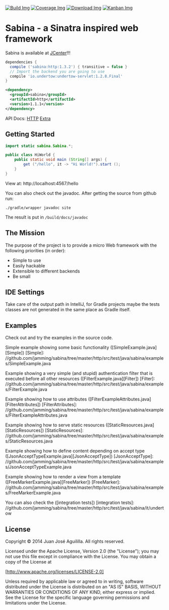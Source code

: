 
[![Build Img]][Build Status] [![Coverage Img]][Coverage Status]
[![Download Img]][Download Status] [![Kanban Img]][Kanban Status]

[Build Img]: https://travis-ci.org/jamming/sabina.svg?branch=master
[Build Status]: https://travis-ci.org/jamming/sabina

[Coverage Img]: https://coveralls.io/repos/jamming/sabina/badge.svg?branch=master&service=github
[Coverage Status]: https://coveralls.io/github/jamming/sabina?branch=master

[Download Img]: https://api.bintray.com/packages/jamming/maven/Sabina/images/download.svg
[Download Status]: https://bintray.com/jamming/maven/Sabina/_latestVersion

[Kanban Img]: https://img.shields.io/badge/kanban-huboard-blue.svg
[Kanban Status]: https://huboard.com/jamming/sabina


Sabina - a Sinatra inspired web framework
=========================================

Sabina is available at [JCenter]!!!

```groovy
dependencies {
  compile ('sabina:http:1.3.2') { transitive = false }
  // Import the backend you are going to use
  compile 'io.undertow:undertow-servlet:1.2.8.Final'
}
```

```xml
<dependency>
  <groupId>sabina</groupId>
  <artifactId>http</artifactId>
  <version>1.1.1</version>
</dependency>
```

API Docs: [HTTP](http://there4.co/sabina/http/) [Extra](http://there4.co/sabina/extra/)

[JCenter]: https://bintray.com/jamming/maven/Sabina


Getting Started
---------------

```java
import static sabina.Sabina.*;

public class HiWorld {
    public static void main (String[] args) {
        get ("/hello", it -> "Hi World!").start ();
    }
}
```

View at: http://localhost:4567/hello

You can also check out the javadoc. After getting the source from github run:

    ./gradle/wrapper javadoc site

The result is put in `/build/docs/javadoc`


The Mission
-----------

The purpose of the project is to provide a micro Web framework with the following priorities (in
order):

* Simple to use
* Easily hackable
* Extensible to different backends
* Be small


IDE Settings
------------

Take care of the output path in IntelliJ, for Gradle projects maybe the tests classes are not
generated in the same place as Gradle itself.


Examples
---------

Check out and try the examples in the source code.

Simple example showing some basic functionality ([SimpleExample.java][Simple])
[Simple]: //github.com/jamming/sabina/tree/master/http/src/test/java/sabina/examples/SimpleExample.java

Example showing a very simple (and stupid) authentication filter that is executed before all
other resources ([FilterExample.java][Filter])
[Filter]: //github.com/jamming/sabina/tree/master/http/src/test/java/sabina/examples/FilterExample.java

Example showing how to use attributes ([FilterExampleAttributes.java][FilterAttributes])
[FilterAttributes]: //github.com/jamming/sabina/tree/master/http/src/test/java/sabina/examples/FilterExampleAttributes.java

Example showing how to serve static resources ([StaticResources.java][StaticResources])
[StaticResources]: //github.com/jamming/sabina/tree/master/http/src/test/java/sabina/examples/StaticResources.java

Example showing how to define content depending on accept type ([JsonAcceptTypeExample.java][JsonAcceptType])
[JsonAcceptType]: //github.com/jamming/sabina/tree/master/http/src/test/java/sabina/examples/JsonAcceptTypeExample.java

Example showing how to render a view from a template ([FreeMarkerExample.java][FreeMarker])
[FreeMarker]: //github.com/jamming/sabina/tree/master/http/src/test/java/sabina/examples/FreeMarkerExample.java

You can also check the ([integration tests])
[integration tests]: //github.com/jamming/sabina/tree/master/http/src/test/java/sabina/it/undertow


License
-------

Copyright © 2014 Juan José Aguililla. All rights reserved.

Licensed under the Apache License, Version 2.0 (the "License"); you may not use this file
except in compliance with the License. You may obtain a copy of the License at

[http://www.apache.org/licenses/LICENSE-2.0]

Unless required by applicable law or agreed to in writing, software distributed under the
License is distributed on an "AS IS" BASIS, WITHOUT WARRANTIES OR CONDITIONS OF ANY KIND,
either express or implied. See the License for the specific language governing permissions
and limitations under the License.
